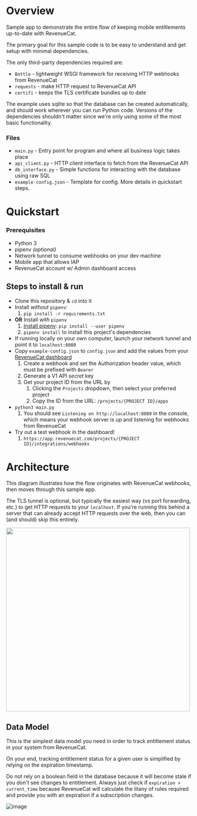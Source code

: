 # Overview

Sample app to demonstrate the entire flow of keeping mobile entitlements up-to-date with RevenueCat.

The primary goal for this sample code is to be easy to understand and get setup with minimal dependencies.

The only third-party dependencies required are:

- `Bottle` - lightweight WSGI framework for receiving HTTP webhooks from RevenueCat
- `requests` - make HTTP request to RevenueCat API
- `certifi` - keeps the TLS certificate bundles up to date

The example uses sqlite so that the database can be created automatically, and should work wherever you can run Python
code. Versions of the dependencies shouldn't matter since we're only using some of the most basic functionality.

### Files

* `main.py` - Entry point for program and where all business logic takes place
* `api_client.py` - HTTP client interface to fetch from the RevenueCat API
* `db_interface.py` - Simple functions for interacting with the database using raw SQL
* `example-config.json` - Template for config. More details in quickstart steps.

# Quickstart

### Prerequisites

* Python 3
* pipenv _(optional)_
* Network tunnel to consume webhooks on your dev machine
* Mobile app that allows IAP
* RevenueCat account w/ Admin dashboard access

## Steps to install & run

* Clone this repository & `cd` into it
* Install _without_ `pipenv`:
    1. `pip install -r requirements.txt`
* **OR** Install _with_ `pipenv`
    1. [Install pipenv](https://pipenv.pypa.io/en/latest/installation/):  `pip install --user pipenv`
    2. `pipenv install` to install this project's dependencies
* If running locally on your own computer, launch your network tunnel and point it to `localhost:8080`
* Copy `example-config.json` to `config.json` and add the values from
  your [RevenueCat dashboard](https://app.revenuecat.com/)
    1. Create a webhook and set the Authorization header value, which must be prefixed with `Bearer `
    2. Generate a V1 API *secret* key
    3. Get your project ID from the URL by
        1. Clicking the `Projects` dropdown, then select your preferred project
        2. Copy the ID from the URL: `/projects/{PROJECT ID}/apps`
* `python3 main.py`
    1. You should see `Listening on http://localhost:8080` in the console, which means your webhook server is up and
       listening for webhooks from RevenueCat
* Try out a test webhook in the dashboard!
    1. `https://app.revenuecat.com/projects/{PROJECT ID}/integrations/webhooks`

# Architecture

This diagram illustrates how the flow originates with RevenueCat webhooks, then moves through this sample app.

The TLS tunnel is optional, but typically the easiest way (vs port forwarding, etc.) to get HTTP requests to
your `localhost`. If you're running this behind a server that can already accept HTTP requests over the web, then you
can (and should) skip this entirely.



<img src="https://github.com/RevenueCat-Samples/entitlement-sync-python/assets/2552485/3045ba66-bd3d-4835-841c-76da51e0ee06" width="500px">


## Data Model

This is the simplest data model you need in order to track entitlement status in your system from RevenueCat.

On your end, tracking entitlement status for a given user is simplified by relying on the expiration timestamp.

Do not rely on a boolean field in the database because it will become stale if you don't see changes to entitlement.
Always just check if `expiration > current_time` because RevenueCat will calculate the litany of rules required and
provide you with an expiration if a subscription changes.

![image](https://github.com/RevenueCat-Samples/entitlement-sync-python/assets/2552485/c06a0528-5a79-415a-a40c-0842bc39d792)

